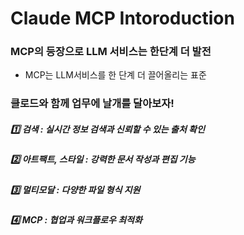 # Claude MCP Intoroduction

### MCP의 등장으로 LLM 서비스는 한단계 더 발전

- MCP는 LLM서비스를 한 단계 더 끌어올리는 표준


### 클로드와 함께 업무에 날개를 달아보자!

##### 1️⃣ 검색 : 실시간 정보 검색과 신뢰할 수 있는 출처 확인

##### 2️⃣ 아트팩트, 스타일 : 강력한 문서 작성과 편집 기능

##### 3️⃣ 멀티모달 : 다양한 파일 형식 지원

##### 4️⃣ MCP : 협업과 워크플로우 최적화 



